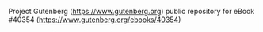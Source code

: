 Project Gutenberg (https://www.gutenberg.org) public repository for eBook #40354 (https://www.gutenberg.org/ebooks/40354)
